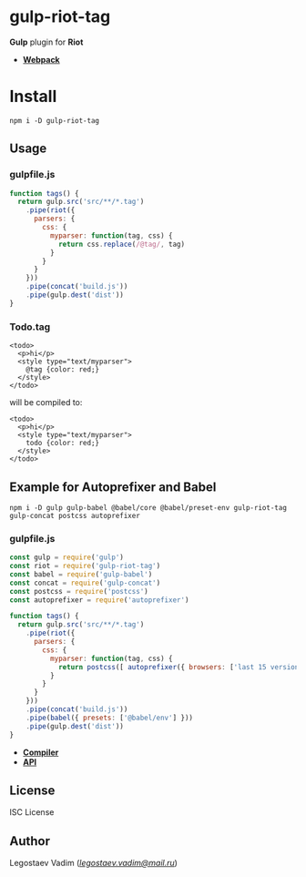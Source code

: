 # gulp-riot-tag

**Gulp** plugin for **Riot**

- **[Webpack](https://www.npmjs.com/package/riot-tag-new-loader)**

# Install

```
npm i -D gulp-riot-tag
```

## Usage

### gulpfile.js

```js
function tags() {
  return gulp.src('src/**/*.tag')
    .pipe(riot({
      parsers: {
        css: {
          myparser: function(tag, css) {
            return css.replace(/@tag/, tag)
          }
        }
      }
    }))
    .pipe(concat('build.js'))
    .pipe(gulp.dest('dist'))
}
```

### Todo.tag

```tag
<todo>
  <p>hi</p>
  <style type="text/myparser">
    @tag {color: red;}
  </style>
</todo>
```

will be compiled to:

```tag
<todo>
  <p>hi</p>
  <style type="text/myparser">
    todo {color: red;}
  </style>
</todo>
```

## Example for Autoprefixer and Babel

```
npm i -D gulp gulp-babel @babel/core @babel/preset-env gulp-riot-tag gulp-concat postcss autoprefixer
```

### gulpfile.js

```js
const gulp = require('gulp')
const riot = require('gulp-riot-tag')
const babel = require('gulp-babel')
const concat = require('gulp-concat')
const postcss = require('postcss')
const autoprefixer = require('autoprefixer')

function tags() {
  return gulp.src('src/**/*.tag')
    .pipe(riot({
      parsers: {
        css: {
          myparser: function(tag, css) {
            return postcss([ autoprefixer({ browsers: ['last 15 versions'] }) ]).process(css).css
          }
        }
      }
    }))
    .pipe(concat('build.js'))
    .pipe(babel({ presets: ['@babel/env'] }))
    .pipe(gulp.dest('dist'))
}
```

- **[Compiler](https://riot.js.org/guide/compiler/)**
- **[API](https://riot.js.org/api/compiler/)**

## License

ISC License

## Author

Legostaev Vadim (*legostaev.vadim@mail.ru*)
